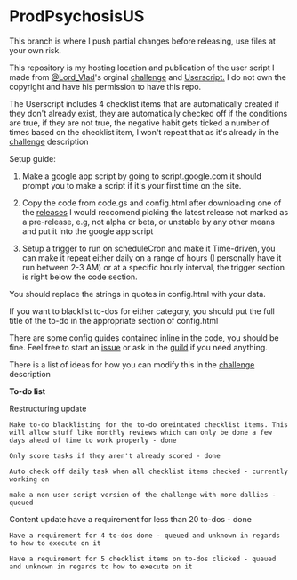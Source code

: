 # ProdPsychosisUS

This branch is where I push partial changes before releasing, use files at your own risk.

This repository is my hosting location and publication of the user script I made from [@Lord_Vlad](https://habitica.com/profile/ce36e72e-50fd-4e98-908b-34b3c06e9664)'s orginal [challenge](https://habitica.com/challenges/074dec30-252f-42aa-9dc8-a6462b982a59) and [Userscript.](https://pastebin.com/Ajbc6u8D) I do not own the copyright and have his permission to have this repo.

The Userscript includes 4 checklist items that are automatically created if they don't already exist, they are automatically checked off if the conditions are true, if they are not true, the negative habit gets ticked a number of times based on the checklist item, I won't repeat that as it's already in the [challenge](https://habitica.com/challenges/4867732f-4019-4880-823e-5f3a178acea8) description

Setup guide:

1. Make a google app script by going to script.google.com it should prompt you to make a script if it's your first time on the site.

2. Copy the code from code.gs and config.html after downloading one of the [releases](https://github.com/Stryder76/ProdPsychosisUS/releases) I would reccomend picking the latest release not marked as a pre-release, e.g, not alpha or beta, or unstable by any other means and put it into the google app script

3. Setup a trigger to run on scheduleCron and make it Time-driven, you can make it repeat either daily on a range of hours (I personally have it run between 2-3 AM) or at a specific hourly interval, the trigger section is right below the code section.

You should replace the strings in quotes in config.html with your data.

If you want to blacklist to-dos for either category, you should put the full title of the to-do in the appropriate section of config.html

There are some config guides contained inline in the code, you should be fine. Feel free to start an [issue](https://github.com/Stryder76/ProdPsychosisUS/issues/new/choose) or ask in the [guild](https://habitica.com/groups/guild/bb4fe1e3-b7fa-4aa6-878b-1ecef0ca55f3) if you need anything.

There is a list of ideas for how you can modify this in the [challenge](https://habitica.com/challenges/4867732f-4019-4880-823e-5f3a178acea8) description

**To-do list**

Restructuring update

    Make to-do blacklisting for the to-do oreintated checklist items. This will allow stuff like monthly reviews which can only be done a few days ahead of time to work properly - done
    
    Only score tasks if they aren't already scored - done

    Auto check off daily task when all checklist items checked - currently working on

    make a non user script version of the challenge with more dallies - queued

Content update
    have a requirement for less than 20 to-dos - done

    Have a requirement for 4 to-dos done - queued and unknown in regards to how to execute on it

    Have a requirement for 5 checklist items on to-dos clicked - queued and unknown in regards to how to execute on it